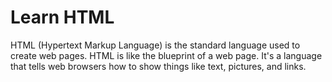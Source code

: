 # Learn HTML

HTML (Hypertext Markup Language) is the standard language used to create web pages. HTML is like the blueprint of a web page. It's a language that tells web browsers how to show things like text, pictures, and links.

 